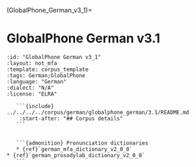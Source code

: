 
(GlobalPhone_German_v3_1)=
# GlobalPhone German v3.1

``````{corpus} GlobalPhone German v3.1
:id: "GlobalPhone German v3_1"
:layout: not_mfa
:template: corpus_template
:tags: German;GlobalPhone
:language: "German"
:dialect: "N/A"
:license: "ELRA"

   ```{include} ../../../../corpus/german/globalphone_german/3.1/README.md
    :start-after: "## Corpus details"
   ```


   ```{admonition} Pronunciation dictionaries
   * {ref}`german_mfa_dictionary_v2_0_0`
* {ref}`german_prosodylab_dictionary_v2_0_0`
   ```
``````
